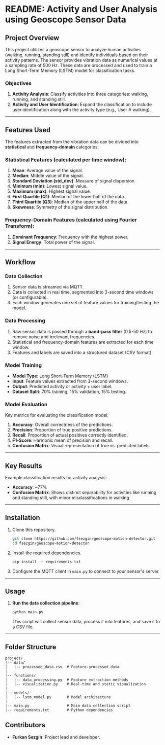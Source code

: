 # README: Activity and User Analysis using Geoscope Sensor Data

## Project Overview
This project utilizes a geoscope sensor to analyze human activities (walking, running, standing still) and identify individuals based on their activity patterns. The sensor provides vibration data as numerical values at a sampling rate of 500 Hz. These data are processed and used to train a Long Short-Term Memory (LSTM) model for classification tasks.

### Objectives
1. **Activity Analysis**: Classify activities into three categories: walking, running, and standing still.
2. **Activity and User Identification**: Expand the classification to include user identification along with the activity type (e.g., User A walking).

---

## Features Used
The features extracted from the vibration data can be divided into **statistical** and **frequency-domain** categories:

### Statistical Features (calculated per time window):
1. **Mean**: Average value of the signal.
2. **Median**: Middle value of the signal.
3. **Standard Deviation (std_dev)**: Measure of signal dispersion.
4. **Minimum (min)**: Lowest signal value.
5. **Maximum (max)**: Highest signal value.
6. **First Quartile (Q1)**: Median of the lower half of the data.
7. **Third Quartile (Q3)**: Median of the upper half of the data.
8. **Skewness**: Symmetry of the signal distribution.

### Frequency-Domain Features (calculated using Fourier Transform):
1. **Dominant Frequency**: Frequency with the highest power.
2. **Signal Energy**: Total power of the signal.
---

## Workflow
### Data Collection
1. Sensor data is streamed via MQTT.
2. Data is collected in real time, segmented into 3-second time windows (or configurable).
3. Each window generates one set of feature values for training/testing the model.

### Data Processing
1. Raw sensor data is passed through a **band-pass filter** (0.5-50 Hz) to remove noise and irrelevant frequencies.
2. Statistical and frequency-domain features are extracted for each time window.
3. Features and labels are saved into a structured dataset (CSV format).

### Model Training
- **Model Type**: Long Short-Term Memory (LSTM)
- **Input**: Feature values extracted from 3-second windows.
- **Output**: Predicted activity or activity + user label.
- **Dataset Split**: 70% training, 15% validation, 15% testing.

### Model Evaluation
Key metrics for evaluating the classification model:
1. **Accuracy**: Overall correctness of the predictions.
2. **Precision**: Proportion of true positive predictions.
3. **Recall**: Proportion of actual positives correctly identified.
4. **F1-Score**: Harmonic mean of precision and recall.
5. **Confusion Matrix**: Visual representation of true vs. predicted labels.

---

## Key Results
Example classification results for activity analysis:
- **Accuracy**: ~77%
- **Confusion Matrix**: Shows distinct separability for activities like running and standing still, with minor misclassifications in walking.

---

## Installation
1. Clone this repository.
   ```bash
   git clone https://github.com/fsezgin/geoscope-motion-detector.git
   cd fsezgin/geoscope-motion-detector
   ```
2. Install the required dependencies.
   ```bash
   pip install -r requirements.txt
   ```
3. Configure the MQTT client in `main.py` to connect to your sensor's server.

---

## Usage
1. **Run the data collection pipeline:**
   ```bash
   python main.py
   ```
   This script will collect sensor data, process it into features, and save it to a CSV file.
---

## Folder Structure
```
project/
|-- data/
|   |-- processed_data.csv  # Feature-processed data
|
|-- functions/
|   |-- data_processing.py  # Feature extraction methods
|   |-- visualization.py    # Real-time and static visualization
|
|-- models/
|   |-- lstm_model.py       # Model architecture
|
|-- main.py                 # Main data collection script
|-- requirements.txt        # Python dependencies
```

## Contributors
- **Furkan Sezgin**: Project lead and developer.
